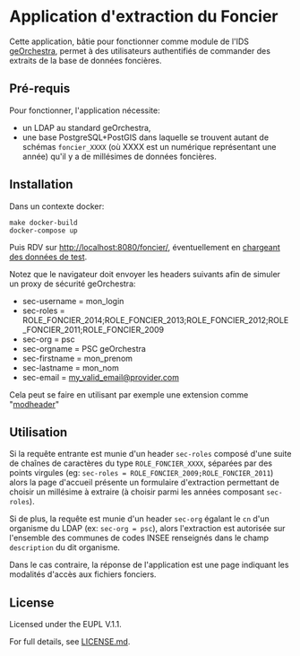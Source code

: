 # Application d'extraction du Foncier

Cette application, bâtie pour fonctionner comme module de l'IDS [geOrchestra](https://github.com/georchestra/georchestra), permet à des utilisateurs authentifiés de commander des extraits de la base de données foncières.

## Pré-requis

Pour fonctionner, l'application nécessite:
 * un LDAP au standard geOrchestra,
 * une base PostgreSQL+PostGIS dans laquelle se trouvent autant de schémas `foncier_XXXX` (où XXXX est un numérique représentant une année) qu'il y a de millésimes de données foncières.

## Installation

Dans un contexte docker:
```
make docker-build
docker-compose up
```
Puis RDV sur [http://localhost:8080/foncier/](http://localhost:8080/foncier/), éventuellement en [chargeant des données de test](samples/README.md).

Notez que le navigateur doit envoyer les headers suivants afin de simuler un proxy de sécurité geOrchestra:
 * sec-username = mon_login
 * sec-roles = ROLE_FONCIER_2014;ROLE_FONCIER_2013;ROLE_FONCIER_2012;ROLE_FONCIER_2011;ROLE_FONCIER_2009
 * sec-org = psc
 * sec-orgname = PSC geOrchestra
 * sec-firstname = mon_prenom
 * sec-lastname = mon_nom
 * sec-email = my_valid_email@provider.com

Cela peut se faire en utilisant par exemple une extension comme "[modheader](https://chrome.google.com/webstore/detail/modheader/idgpnmonknjnojddfkpgkljpfnnfcklj?hl=en)"

## Utilisation

Si la requête entrante est munie d'un header `sec-roles` composé d'une suite de chaînes de caractères du type `ROLE_FONCIER_XXXX`, séparées par des points virgules (eg: `sec-roles = ROLE_FONCIER_2009;ROLE_FONCIER_2011`) alors la page d'accueil présente un formulaire d'extraction permettant de choisir un millésime à extraire (à choisir parmi les années composant `sec-roles`).

Si de plus, la requête est munie d'un header `sec-org` égalant le `cn` d'un organisme du LDAP (ex: `sec-org = psc`), alors l'extraction est autorisée sur l'ensemble des communes de codes INSEE renseignés dans le champ `description` du dit organisme.

Dans le cas contraire, la réponse de l'application est une page indiquant les modalités d'accès aux fichiers fonciers.

## License

Licensed under the EUPL V.1.1.

For full details, see [LICENSE.md](LICENSE.md).
